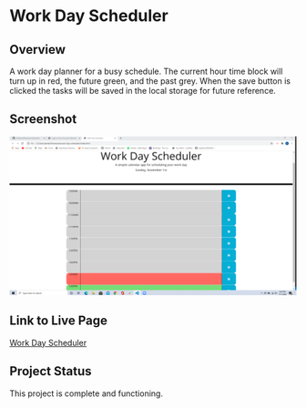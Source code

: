 # Work Day Scheduler

## Overview
A work day planner for a busy schedule. The current hour time block will turn up in red, the future green, and the past grey.
When the save button is clicked the tasks will be saved in the local storage for future reference. 

## Screenshot
![Work Day Scheduler](image/workday.png)

## Link to Live Page
[Work Day Scheduler](file:///C:/Users/lamki/Homework/work-day-scheduler/index.html)

## Project Status
This project is complete and functioning. 